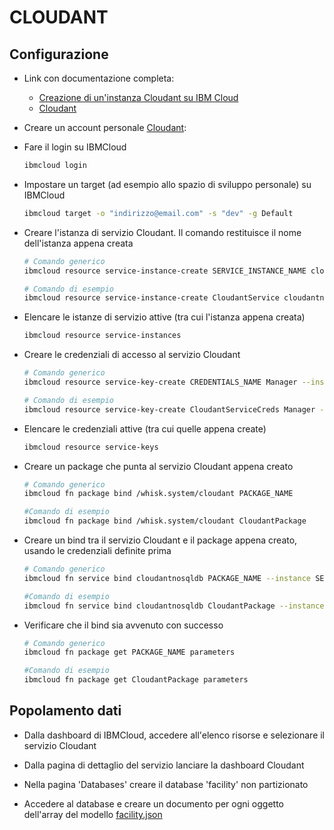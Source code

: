 # CLOUDANT

## Configurazione

* Link con documentazione completa:
  * [Creazione di un'instanza Cloudant su IBM Cloud](https://cloud.ibm.com/docs/Cloudant?topic=Cloudant-creating-an-ibm-cloudant-instance-on-ibm-cloud-by-using-the-ibm-cloud-cli)
  * [Cloudant](https://cloud.ibm.com/docs/openwhisk?topic=openwhisk-pkg_cloudant)

* Creare un account personale [Cloudant](https://www.ibm.com/it-it/cloud/cloudant):

* Fare il login su IBMCloud

  ```bash
  ibmcloud login
  ```

* Impostare un target (ad esempio allo spazio di sviluppo personale) su IBMCloud

  ```bash
  ibmcloud target -o "indirizzo@email.com" -s "dev" -g Default
  ```

* Creare l'istanza di servizio Cloudant. Il comando restituisce il nome dell'istanza appena creata

  ```bash
  # Comando generico
  ibmcloud resource service-instance-create SERVICE_INSTANCE_NAME cloudantnosqldb lite eu-de -p '{"legacyCredentials":false}'

  # Comando di esempio
  ibmcloud resource service-instance-create CloudantService cloudantnosqldb lite eu-de -p '{"legacyCredentials":false}'
  ```

* Elencare le istanze di servizio attive (tra cui l'istanza appena creata)

  ```bash
  ibmcloud resource service-instances
  ```

* Creare le credenziali di accesso al servizio Cloudant

  ```bash
  # Comando generico
  ibmcloud resource service-key-create CREDENTIALS_NAME Manager --instance-name SERVICE_INSTANCE_NAME

  # Comando di esempio
  ibmcloud resource service-key-create CloudantServiceCreds Manager --instance-name CloudantService
  ```

* Elencare le credenziali attive (tra cui quelle appena create)

  ```bash
  ibmcloud resource service-keys
  ```

* Creare un package che punta al servizio Cloudant appena creato

  ```bash
  # Comando generico
  ibmcloud fn package bind /whisk.system/cloudant PACKAGE_NAME

  #Comando di esempio
  ibmcloud fn package bind /whisk.system/cloudant CloudantPackage
  `````

* Creare un bind tra il servizio Cloudant e il package appena creato, usando le credenziali definite prima

  ```bash
  # Comando generico
  ibmcloud fn service bind cloudantnosqldb PACKAGE_NAME --instance SERVICE_INSTANCE_NAME --keyname CREDENTIALS_NAME

  #Comando di esempio
  ibmcloud fn service bind cloudantnosqldb CloudantPackage --instance CloudantService --keyname CloudantServiceCreds
  ```

* Verificare che il bind sia avvenuto con successo

  ```bash
  # Comando generico
  ibmcloud fn package get PACKAGE_NAME parameters

  #Comando di esempio
  ibmcloud fn package get CloudantPackage parameters
  ```

## Popolamento dati

* Dalla dashboard di IBMCloud, accedere all'elenco risorse e selezionare il servizio Cloudant

* Dalla pagina di dettaglio del servizio lanciare la dashboard Cloudant

* Nella pagina 'Databases' creare il database 'facility' non partizionato

* Accedere al database e creare un documento per ogni oggetto dell'array del modello [facility.json](../facility/models/facility.json)

